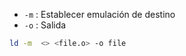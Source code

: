 
- `-m` :  Establecer emulación de destino
- `-o` :  Salida  

```sh 
ld -m  <> <file.o> -o file 
```
